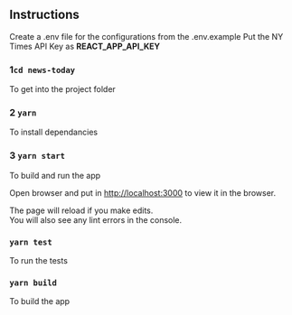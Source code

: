 
## Instructions
Create a .env file for the configurations from the .env.example
Put the NY Times API Key as **REACT_APP_API_KEY**

### 1`cd news-today`
To get into the project folder

### 2 `yarn`
To install dependancies

### 3 `yarn start`
To build and run the app


Open browser and put in [http://localhost:3000](http://localhost:3000) to view it in the browser.

The page will reload if you make edits.<br>
You will also see any lint errors in the console.

### `yarn test`
To run the tests

### `yarn build`
To build the app

